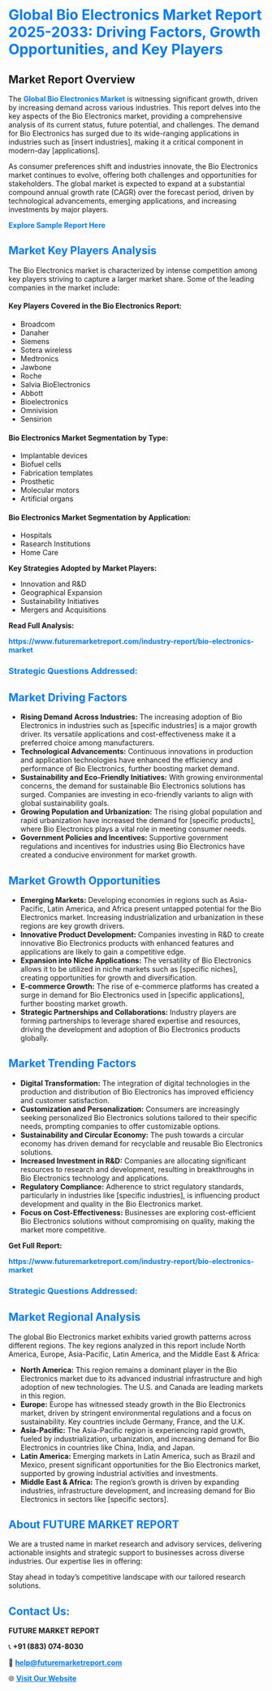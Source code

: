 <h1 style="color: #007BFF;">Global Bio Electronics Market Report 2025-2033: Driving Factors, Growth Opportunities, and Key Players</h1>

<section id="overview">
<h2>Market Report Overview</h2>
<p>The <a href="https://www.futuremarketreport.com/industry-report/bio-electronics-market" style="color: #007BFF; text-decoration: none;"><strong>Global Bio Electronics Market</strong></a> is witnessing significant growth, driven by increasing demand across various industries. This report delves into the key aspects of the Bio Electronics market, providing a comprehensive analysis of its current status, future potential, and challenges. The demand for Bio Electronics has surged due to its wide-ranging applications in industries such as [insert industries], making it a critical component in modern-day [applications].</p>
<p>As consumer preferences shift and industries innovate, the Bio Electronics market continues to evolve, offering both challenges and opportunities for stakeholders. The global market is expected to expand at a substantial compound annual growth rate (CAGR) over the forecast period, driven by technological advancements, emerging applications, and increasing investments by major players.</p>
</section>

<section id="overview">
<p><a href="https://www.futuremarketreport.com/request-sample/reportId=116102" style="color: #007BFF; text-decoration: none;"><strong>Explore Sample Report Here</strong></a></p>
</section>

<section id="key-players">
<h2 style="color: #007BFF;">Market Key Players Analysis</h2>
<p>The Bio Electronics market is characterized by intense competition among key players striving to capture a larger market share. Some of the leading companies in the market include:</p>
<h4>Key Players Covered in the Bio Electronics Report:</h4>
<ul><li>Broadcom</li><li>Danaher</li><li>Siemens</li><li>Sotera wireless</li><li>Medtronics</li><li>Jawbone</li><li>Roche</li><li>Salvia BioElectronics</li><li>Abbott</li><li>Bioelectronics</li><li>Omnivision</li><li>Sensirion</li></ul>
<h4>Bio Electronics Market Segmentation by Type:</h4>
<ul><li>Implantable devices</li><li>Biofuel cells</li><li>Fabrication templates</li><li>Prosthetic</li><li>Molecular motors</li><li>Artificial organs</li></ul>

<h4>Bio Electronics Market Segmentation by Application:</h4>
<ul><li>Hospitals</li><li>Rasearch Institutions</li><li>Home Care</li></ul>
<p><strong>Key Strategies Adopted by Market Players:</strong></p>
<ul>
<li>Innovation and R&D</li>
<li>Geographical Expansion</li>
<li>Sustainability Initiatives</li>
<li>Mergers and Acquisitions</li>
</ul>
</section>

<section>
<p><strong>Read Full Analysis: </strong></p><a href="https://www.futuremarketreport.com/industry-report/bio-electronics-market" style="color: #007BFF; text-decoration: none;"><strong>https://www.futuremarketreport.com/industry-report/bio-electronics-market</strong></a>
<h3 style="color: #007BFF;">Strategic Questions Addressed:</h3>
</section>

<section id="driving-factors">
<h2 style="color: #007BFF;">Market Driving Factors</h2>
<ul>
<li><strong>Rising Demand Across Industries:</strong> The increasing adoption of Bio Electronics in industries such as [specific industries] is a major growth driver. Its versatile applications and cost-effectiveness make it a preferred choice among manufacturers.</li>
<li><strong>Technological Advancements:</strong> Continuous innovations in production and application technologies have enhanced the efficiency and performance of Bio Electronics, further boosting market demand.</li>
<li><strong>Sustainability and Eco-Friendly Initiatives:</strong> With growing environmental concerns, the demand for sustainable Bio Electronics solutions has surged. Companies are investing in eco-friendly variants to align with global sustainability goals.</li>
<li><strong>Growing Population and Urbanization:</strong> The rising global population and rapid urbanization have increased the demand for [specific products], where Bio Electronics plays a vital role in meeting consumer needs.</li>
<li><strong>Government Policies and Incentives:</strong> Supportive government regulations and incentives for industries using Bio Electronics have created a conducive environment for market growth.</li>
</ul>
</section>

<section id="growth-opportunities">
<h2 style="color: #007BFF;">Market Growth Opportunities</h2>
<ul>
<li><strong>Emerging Markets:</strong> Developing economies in regions such as Asia-Pacific, Latin America, and Africa present untapped potential for the Bio Electronics market. Increasing industrialization and urbanization in these regions are key growth drivers.</li>
<li><strong>Innovative Product Development:</strong> Companies investing in R&D to create innovative Bio Electronics products with enhanced features and applications are likely to gain a competitive edge.</li>
<li><strong>Expansion into Niche Applications:</strong> The versatility of Bio Electronics allows it to be utilized in niche markets such as [specific niches], creating opportunities for growth and diversification.</li>
<li><strong>E-commerce Growth:</strong> The rise of e-commerce platforms has created a surge in demand for Bio Electronics used in [specific applications], further boosting market growth.</li>
<li><strong>Strategic Partnerships and Collaborations:</strong> Industry players are forming partnerships to leverage shared expertise and resources, driving the development and adoption of Bio Electronics products globally.</li>
</ul>
</section>

<section id="trending-factors">
<h2 style="color: #007BFF;">Market Trending Factors</h2>
<ul>
<li><strong>Digital Transformation:</strong> The integration of digital technologies in the production and distribution of Bio Electronics has improved efficiency and customer satisfaction.</li>
<li><strong>Customization and Personalization:</strong> Consumers are increasingly seeking personalized Bio Electronics solutions tailored to their specific needs, prompting companies to offer customizable options.</li>
<li><strong>Sustainability and Circular Economy:</strong> The push towards a circular economy has driven demand for recyclable and reusable Bio Electronics solutions.</li>
<li><strong>Increased Investment in R&D:</strong> Companies are allocating significant resources to research and development, resulting in breakthroughs in Bio Electronics technology and applications.</li>
<li><strong>Regulatory Compliance:</strong> Adherence to strict regulatory standards, particularly in industries like [specific industries], is influencing product development and quality in the Bio Electronics market.</li>
<li><strong>Focus on Cost-Effectiveness:</strong> Businesses are exploring cost-efficient Bio Electronics solutions without compromising on quality, making the market more competitive.</li>
</ul>
</section>

<section>
<p><strong>Get Full Report: </strong></p><a href="https://www.futuremarketreport.com/industry-report/bio-electronics-market" style="color: #007BFF; text-decoration: none;"><strong>https://www.futuremarketreport.com/industry-report/bio-electronics-market</strong></a>
<h3 style="color: #007BFF;">Strategic Questions Addressed:</h3>
</section>


<section id="regional-analysis">
<h2 style="color: #007BFF;">Market Regional Analysis</h2>
<p>The global Bio Electronics market exhibits varied growth patterns across different regions. The key regions analyzed in this report include North America, Europe, Asia-Pacific, Latin America, and the Middle East & Africa:</p>
<ul>
<li><strong>North America:</strong> This region remains a dominant player in the Bio Electronics market due to its advanced industrial infrastructure and high adoption of new technologies. The U.S. and Canada are leading markets in this region.</li>
<li><strong>Europe:</strong> Europe has witnessed steady growth in the Bio Electronics market, driven by stringent environmental regulations and a focus on sustainability. Key countries include Germany, France, and the U.K.</li>
<li><strong>Asia-Pacific:</strong> The Asia-Pacific region is experiencing rapid growth, fueled by industrialization, urbanization, and increasing demand for Bio Electronics in countries like China, India, and Japan.</li>
<li><strong>Latin America:</strong> Emerging markets in Latin America, such as Brazil and Mexico, present significant opportunities for the Bio Electronics market, supported by growing industrial activities and investments.</li>
<li><strong>Middle East & Africa:</strong> The region’s growth is driven by expanding industries, infrastructure development, and increasing demand for Bio Electronics in sectors like [specific sectors].</li>
</ul>
</section>

<footer>
<h2 style="color: #007BFF;">About FUTURE MARKET REPORT</h2>
<p>We are a trusted name in market research and advisory services, delivering actionable insights and strategic support to businesses across diverse industries. Our expertise lies in offering:</p>

<p>Stay ahead in today’s competitive landscape with our tailored research solutions.</p>

<h2 style="color: #007BFF;">Contact Us:</h2>
<p><strong>FUTURE MARKET REPORT</strong></p>
<p>📞 <strong>+91 (883) 074-8030</strong></p>
<p>📧 <strong><a href="mailto:help@futuremarketreport.com" style="color: #007BFF;">help@futuremarketreport.com</a></strong></p>
<p>🌐 <strong><a href="https://www.futuremarketreport.com/" style="color: #007BFF;">Visit Our Website</a></strong></p>
</footer>